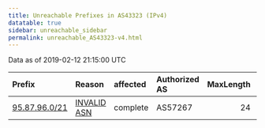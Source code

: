 ```yaml
---
title: Unreachable Prefixes in AS43323 (IPv4)
datatable: true
sidebar: unreachable_sidebar
permalink: unreachable_AS43323-v4.html
---
```


Data as of 2019-02-12 21:15:00 UTC


<div class="datatable-begin"></div>

| Prefix                                               | Reason                                                                                               | affected   | Authorized AS   |   MaxLength | Anchor                                         |   unreachable /24s |
|:-----------------------------------------------------|:-----------------------------------------------------------------------------------------------------|:-----------|:----------------|------------:|:-----------------------------------------------|-------------------:|
| [95.87.96.0/21](https://stat.ripe.net/95.87.96.0/21) | [INVALID ASN](https://rpki-validator.ripe.net/announcement-preview?asn=AS43323&prefix=95.87.96.0/21) | complete   | AS57267         |          24 | [RIPE](unreachable_RIPE_NCC_RPKI_Root-v4.html) |                  8 |

<div class="datatable-end"></div>